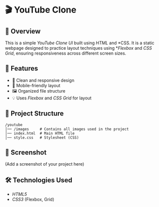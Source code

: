 # 🎬 YouTube Clone  

## 📌 Overview  
This is a simple *YouTube Clone UI* built using *HTML* and *CSS. It is a static webpage designed to practice layout techniques using **Flexbox* and *CSS Grid*, ensuring responsiveness across different screen sizes.  

## 🚀 Features  
- 🎨 Clean and responsive design  
- 📱 Mobile-friendly layout  
- 🖼 Organized file structure  
- 💡 Uses *Flexbox* and *CSS Grid* for layout  

 ## 📂 Project Structure
```
/youtube
│── /images     # Contains all images used in the project
│── index.html  # Main HTML file
│── style.css   # Stylesheet (CSS)
```
## 📸 Screenshot  
(Add a screenshot of your project here)  

## 🛠 Technologies Used  
- *HTML5*  
- *CSS3* (Flexbox, Grid)  

